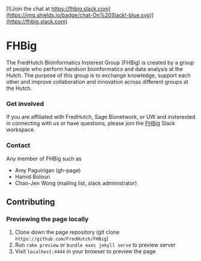 [![Join the chat at https://fhbig.slack.com](https://img.shields.io/badge/chat-On%20Slack!-blue.svg)](https://fhbig.slack.com)

# FHBig 
The FredHutch Bioinformatics Insterest Group (FHBig) is created by a
group of people who perform handson bioinformatics and data analysis
at the Hutch. The purpose of this group is to exchange knowledge,
support each other and improve collaboration and innovation across
different groups at the Hutch.

### Get involved
If you are affiliated with FredHutch, Sage Bionetwork, or UW and
insterested in connecting with us or have questions, please join the
[FHBig](https://fhbig.slack.com) Slack workspace.

### Contact
Any member of FHBig such as
- Amy Paguirigan (gh-page)
- Hamid Bolouri
- Chao-Jen Wong  (mailing list, slack administrator)

## Contributing
### Previewing the page locally
1. Clone down the page repository (git clone
`https://github.com/FredHutch/FHBig`)
2. Run `rake preview` or `bundle exec jekyll serve` to preview server
3. Visit `localhost:4444` in your browser to preview the page

